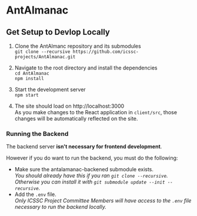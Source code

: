 # AntAlmanac

## Get Setup to Devlop Locally
1. Clone the AntAlmanc repository and its submodules  
`git clone --recursive https://github.com/icssc-projects/AntAlmanac.git`

2. Navigate to the root directory and install the dependencies  
`cd AntAlmanac`  
`npm install`  

3. Start the development server  
`npm start`

4. The site should load on http://localhost:3000  
As you make changes to the React application in `client/src`, those changes will be automatically reflected on the site.

### Running the Backend
The backend server **isn't necessary for frontend development**.

However if you do want to run the backend, you must do the following:
- Make sure the antalamanac-backened submodule exists.  
_You should already have this if you ran `git clone --recursive`. Otherwise you can install it with `git submodule update --init --recursive`._
- Add the `.env` file.  
_Only ICSSC Project Committee Members will have access to the `.env` file necessary to run the backend locally._
